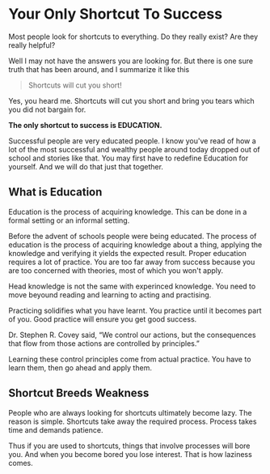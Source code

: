 # Your Only Shortcut To Success

Most people look for shortcuts to everything. Do they really exist? Are they really helpful?

Well I may not have the answers you are looking for. But there is one sure truth that has been around, and I summarize it like this

> Shortcuts will cut you short!

Yes, you heard me. Shortcuts will cut you short and bring you tears which you did not bargain for.

__The only shortcut to success is EDUCATION.__

Successful people are very educated people. I know you've read of how a lot of the most successful and wealthy people around today dropped out of school and stories like that. You may first have to redefine Education for yourself. And we will do that just that together.

## What is Education

Education is the process of acquiring knowledge. This can be done in a formal setting or an informal setting.

Before the advent of schools people were being educated. The process of education is the process of acquiring knowledge about a thing, applying the knowledge and verifying it yields the expected result. Proper education requires a lot of practice. You are too far away from success because you are too concerned with theories, most of which you won't apply.

Head knowledge is not the same with experinced knowledge. You need to move beyound reading and learning to acting and practising.

Practicing solidifies what you have learnt. You practice until it becomes part of you. Good practice will ensure you get good success.

Dr. Stephen R. Covey said, “We control our actions, but the consequences that flow from those actions are controlled by principles.”

Learning these control principles come from actual practice. You have to learn them, then go ahead and apply them.

## Shortcut Breeds Weakness

People who are always looking for shortcuts ultimately become lazy. The reason is simple. Shortcuts take away the required process. Process takes time and demands patience.

Thus if you are used to shortcuts, things that involve processes will bore you. And when you become bored you lose interest. That is how laziness comes.